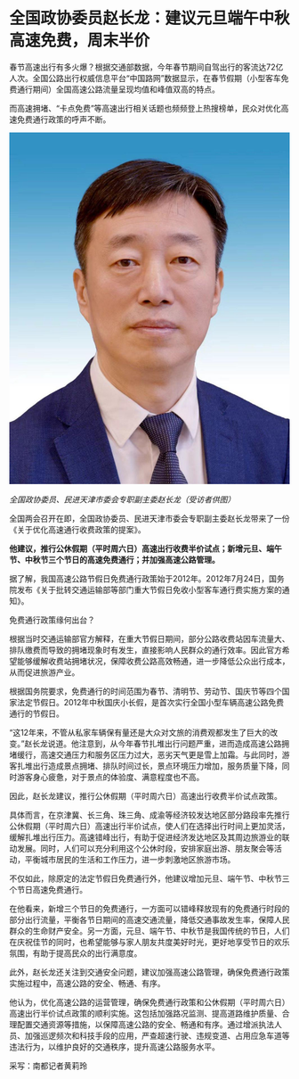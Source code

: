 # 全国政协委员赵长龙：建议元旦端午中秋高速免费，周末半价

春节高速出行有多火爆？根据交通部数据，今年春节期间自驾出行的客流达72亿人次。全国公路出行权威信息平台“中国路网”数据显示，在春节假期（小型客车免费通行期间）全国高速公路流量呈现均值和峰值双高的特点。

而高速拥堵、“卡点免费”等高速出行相关话题也频频登上热搜榜单，民众对优化高速免费通行政策的呼声不断。

![4d76b692c8e6719e08035b2ce04ba6ad.jpg](https://raw.githubusercontent.com/qqhsx/qqnews_image/main/2024/02/27/全国政协委员赵长龙：建议元旦端午中秋高速免费，周末半价/4d76b692c8e6719e08035b2ce04ba6ad.jpg)

_全国政协委员、民进天津市委会专职副主委赵长龙（受访者供图）_

全国两会召开在即，全国政协委员、民进天津市委会专职副主委赵长龙带来了一份《关于优化高速通行收费政策的提案》。

**他建议，推行公休假期（平时周六日）高速出行收费半价试点；新增元旦、端午节、中秋节三个节日的高速免费通行；并加强高速公路管理。**

据了解，我国高速公路节假日免费通行政策始于2012年。2012年7月24日，国务院发布《关于批转交通运输部等部门重大节假日免收小型客车通行费实施方案的通知》。

免费通行政策缘何出台？

根据当时交通运输部官方解释，在重大节假日期间，部分公路收费站因车流量大、排队缴费而导致的拥堵现象时有发生，直接影响人民群众的通行效率。因此官方希望能够缓解收费站拥堵状况，保障收费公路高效畅通，进一步降低公众出行成本，从而促进旅游产业。

根据国务院要求，免费通行的时间范围为春节、清明节、劳动节、国庆节等四个国家法定节假日。2012年中秋国庆小长假，是首次实行全国小型车辆高速公路免费通行的节假日。

“这12年来，不管从私家车辆保有量还是大众对文旅的消费观都发生了巨大的改变。”赵长龙说道。他注意到，从今年春节扎堆出行问题严重，进而造成高速公路拥堵缓行，高速交通压力和服务区压力过大，恶劣天气更是雪上加霜。与此同时，游客扎堆出行造成景点拥堵、排队时间过长，景点环境压力增加，服务质量下降，同时游客身心疲惫，对于景点的体验度、满意程度也不高。

因此，赵长龙建议，推行公休假期（平时周六日）高速出行收费半价试点政策。

具体而言，在京津冀、长三角、珠三角、成渝等经济较发达地区部分路段率先推行公休假期（平时周六日）高速出行半价试点，使人们在选择出行时间上更加灵活，缓解扎堆出行压力。高速错峰出行，有助于促进经济发达地区及其周边旅游业的联动发展。同时，人们可以充分利用这个公休时段，安排家庭出游、朋友聚会等活动，平衡城市居民的生活和工作压力，进一步刺激地区旅游市场。

不仅如此，除原定的法定节假日免费通行外，他建议增加元旦、端午节、中秋节三个节日高速免费通行。

在他看来，新增三个节日的免费通行，一方面可以错峰释放现有的免费通行时段的部分出行流量，平衡各节日期间的高速交通流量，降低交通事故发生率，保障人民群众的生命财产安全。另一方面，元旦、端午节、中秋节是我国传统的节日，人们在庆祝佳节的同时，也希望能够与家人朋友共度美好时光，更好地享受节日的欢乐氛围，有助于提高民众的出行满意度。

此外，赵长龙还关注到交通安全问题，建议加强高速公路管理，确保免费通行政策实施过程中，高速公路的安全、畅通、有序。

他认为，优化高速公路的运营管理，确保免费通行政策和公休假期（平时周六日）高速出行半价试点政策的顺利实施。这包括加强路况监测、提高道路维护质量、合理配置交通资源等措施，以保障高速公路的安全、畅通和有序。通过增派执法人员、加强巡逻频次和科技手段的应用，严查超速行驶、违规变道、占用应急车道等违法行为，以维护良好的交通秩序，提升高速公路服务水平。

采写：南都记者黄莉玲

